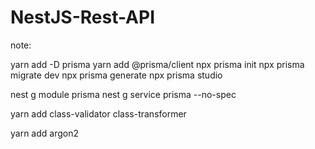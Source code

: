 # NestJS-Rest-API

note:

yarn add -D prisma
yarn add @prisma/client
npx prisma init
npx prisma migrate dev
npx prisma generate
npx prisma studio

nest g module prisma
nest g service prisma --no-spec

yarn add class-validator class-transformer

yarn add argon2
